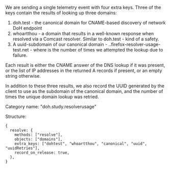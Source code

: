 We are sending a single telemetry event with four extra keys. Three of the keys contain the results of looking up three domains:
1. doh.test - the canonical domain for CNAME-based discovery of network DoH endpoint
2. whoartthou - a domain that results in a well-known response when resolved via a Comcast resolver. Similar to doh.test - kind of a safety.
3. A uuid-subdomain of our canonical domain - <retryCount>.<uuid>.firefox-resolver-usage-test.net - where <retryCount> is the number of times we attempted the lookup due to failure.

Each result is either the CNAME answer of the DNS lookup if it was present, or the list of IP addresses in the returned A records if present, or an empty string otherwise.

In addition to these three results, we also record the UUID generated by the client to use as the subdomain of the canonical domain, and the number of times the unique domain lookup was retried.

Category name: "doh.study.resolverusage"

Structure:
```
{
  resolve: {
    methods: ["resolve"],
    objects: ["domains"],
    extra_keys: ["dohtest", "whoartthou", "canonical", "uuid", "uuidRetries"],
    record_on_release: true,
  },
}
```
